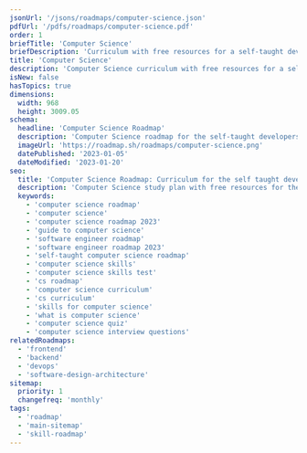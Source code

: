 ```yaml
---
jsonUrl: '/jsons/roadmaps/computer-science.json'
pdfUrl: '/pdfs/roadmaps/computer-science.pdf'
order: 1
briefTitle: 'Computer Science'
briefDescription: 'Curriculum with free resources for a self-taught developer.'
title: 'Computer Science'
description: 'Computer Science curriculum with free resources for a self-taught developer.'
isNew: false
hasTopics: true
dimensions:
  width: 968
  height: 3009.05
schema:
  headline: 'Computer Science Roadmap'
  description: 'Computer Science roadmap for the self-taught developers and bootcamp grads. We also have resources and short descriptions attached to the roadmap items so you can get everything you want to learn in one place.'
  imageUrl: 'https://roadmap.sh/roadmaps/computer-science.png'
  datePublished: '2023-01-05'
  dateModified: '2023-01-20'
seo:
  title: 'Computer Science Roadmap: Curriculum for the self taught developer'
  description: 'Computer Science study plan with free resources for the self-taught and bootcamp grads wanting to learn Computer Science.'
  keywords:
    - 'computer science roadmap'
    - 'computer science'
    - 'computer science roadmap 2023'
    - 'guide to computer science'
    - 'software engineer roadmap'
    - 'software engineer roadmap 2023'
    - 'self-taught computer science roadmap'
    - 'computer science skills'
    - 'computer science skills test'
    - 'cs roadmap'
    - 'computer science curriculum'
    - 'cs curriculum'
    - 'skills for computer science'
    - 'what is computer science'
    - 'computer science quiz'
    - 'computer science interview questions'
relatedRoadmaps:
  - 'frontend'
  - 'backend'
  - 'devops'
  - 'software-design-architecture'
sitemap:
  priority: 1
  changefreq: 'monthly'
tags:
  - 'roadmap'
  - 'main-sitemap'
  - 'skill-roadmap'
---
```

